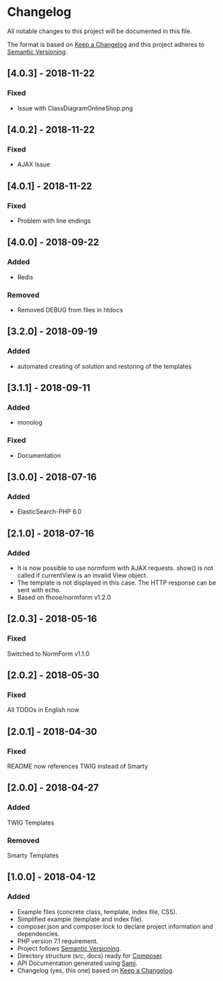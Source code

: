 # Changelog
All notable changes to this project will be documented in this file.

The format is based on [Keep a Changelog](http://keepachangelog.com/en/1.0.0/)
and this project adheres to [Semantic Versioning](http://semver.org/spec/v2.0.0.html).

## [4.0.3] - 2018-11-22
### Fixed
- Issue with ClassDiagramOnlineShop.png

## [4.0.2] - 2018-11-22
### Fixed
- AJAX Issue

## [4.0.1] - 2018-11-22
### Fixed
- Problem with line endings

## [4.0.0] - 2018-09-22
### Added
- Redis
### Removed
- Removed DEBUG from files in htdocs

## [3.2.0] - 2018-09-19
### Added
- automated creating of solution and restoring of the templates

## [3.1.1] - 2018-09-11
### Added
- monolog
### Fixed
- Documentation

## [3.0.0] - 2018-07-16
### Added
- ElasticSearch-PHP 6.0

## [2.1.0] - 2018-07-16
### Added
- It is now possible to use normform with AJAX requests. show() is not called if currentView is an invalid View object.
- The template is not displayed in this case. The HTTP response can be sent with echo.
- Based on fhooe/normform v1.2.0

## [2.0.3] - 2018-05-16
### Fixed
Switched to NormForm v1.1.0

## [2.0.2] - 2018-05-30
### Fixed
All TODOs in English now

## [2.0.1] - 2018-04-30
### Fixed
README now references TWIG instead of Smarty

## [2.0.0] - 2018-04-27
### Added
TWIG Templates

### Removed
Smarty Templates

## [1.0.0] - 2018-04-12
### Added
- Example files (concrete class, template, index file, CSS).
- Simplified example (template and index file).
- composer.json and composer.lock to declare project information and dependencies.
- PHP version 7.1 requirement.
- Project follows [Semantic Versioning](http://semver.org/spec/v2.0.0.html).
- Directory structure (src, docs) ready for [Composer](https://getcomposer.org/).
- API Documentation generated using [Sami](https://github.com/FriendsOfPHP/Sami). 
- Changelog (yes, this one) based on [Keep a Changelog](http://keepachangelog.com/en/1.0.0/).
